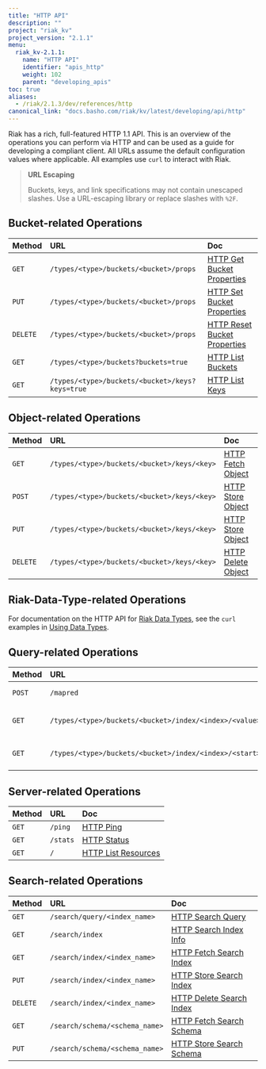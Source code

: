 ```yaml
---
title: "HTTP API"
description: ""
project: "riak_kv"
project_version: "2.1.1"
menu:
  riak_kv-2.1.1:
    name: "HTTP API"
    identifier: "apis_http"
    weight: 102
    parent: "developing_apis"
toc: true
aliases:
  - /riak/2.1.3/dev/references/http
canonical_link: "docs.basho.com/riak/kv/latest/developing/api/http"
---
```


Riak has a rich, full-featured HTTP 1.1 API. This is an overview of the
operations you can perform via HTTP and can be used as a guide for
developing a compliant client. All URLs assume the default configuration
values where applicable. All examples use `curl` to interact with Riak.

> **URL Escaping**
>
> Buckets, keys, and link specifications may not contain unescaped
slashes. Use a URL-escaping library or replace slashes with `%2F`.

## Bucket-related Operations

Method | URL | Doc
:------|:----|:---
`GET` | `/types/<type>/buckets/<bucket>/props` | [HTTP Get Bucket Properties](/riak/kv/2.1.1/developing/api/http/get-bucket-props)
`PUT` | `/types/<type>/buckets/<bucket>/props` | [HTTP Set Bucket Properties](/riak/kv/2.1.1/developing/api/http/set-bucket-props)
`DELETE` | `/types/<type>/buckets/<bucket>/props` | [HTTP Reset Bucket Properties](/riak/kv/2.1.1/developing/api/http/reset-bucket-props)
`GET` | `/types/<type>/buckets?buckets=true` | [HTTP List Buckets](/riak/kv/2.1.1/developing/api/http/list-buckets)
`GET` | `/types/<type>/buckets/<bucket>/keys?keys=true` | [HTTP List Keys](/riak/kv/2.1.1/developing/api/http/list-keys)

## Object-related Operations

Method | URL | Doc
:------|:----|:---
`GET` | `/types/<type>/buckets/<bucket>/keys/<key>` | [HTTP Fetch Object](/riak/kv/2.1.1/developing/api/http/fetch-object)
`POST` | `/types/<type>/buckets/<bucket>/keys/<key>` | [HTTP Store Object](/riak/kv/2.1.1/developing/api/http/store-object)
`PUT` | `/types/<type>/buckets/<bucket>/keys/<key>` | [HTTP Store Object](/riak/kv/2.1.1/developing/api/http/store-object)
`DELETE` | `/types/<type>/buckets/<bucket>/keys/<key>` | [HTTP Delete Object](/riak/kv/2.1.1/developing/api/http/delete-object)

## Riak-Data-Type-related Operations

For documentation on the HTTP API for [Riak Data Types](/riak/kv/2.1.1/learn/concepts/crdts),
see the `curl` examples in [Using Data Types](/riak/kv/2.1.1/developing/data-types).

## Query-related Operations

Method | URL | Doc
:------|:----|:---
`POST` | `/mapred` | [HTTP MapReduce](/riak/kv/2.1.1/developing/api/http/mapreduce)
`GET` | `/types/<type>/buckets/<bucket>/index/<index>/<value>` | [HTTP Secondary Indexes](/riak/kv/2.1.1/developing/api/http/secondary-indexes)
`GET` | `/types/<type>/buckets/<bucket>/index/<index>/<start>/<end>` | [HTTP Secondary Indexes](/riak/kv/2.1.1/developing/api/http/secondary-indexes)

## Server-related Operations

Method | URL | Doc
:------|:----|:---
`GET` | `/ping` | [HTTP Ping](/riak/kv/2.1.1/developing/api/http/ping)
`GET` | `/stats` | [HTTP Status](/riak/kv/2.1.1/developing/api/http/status)
`GET` | `/` | [HTTP List Resources](/riak/kv/2.1.1/developing/api/http/list-resources)

## Search-related Operations

Method | URL | Doc
:------|:----|:---
`GET` | `/search/query/<index_name>` | [HTTP Search Query](/riak/kv/2.1.1/developing/api/http/search-query)
`GET` | `/search/index` | [HTTP Search Index Info](/riak/kv/2.1.1/developing/api/http/search-index-info)
`GET` | `/search/index/<index_name>` | [HTTP Fetch Search Index](/riak/kv/2.1.1/developing/api/http/fetch-search-index)
`PUT` | `/search/index/<index_name>` | [HTTP Store Search Index](/riak/kv/2.1.1/developing/api/http/store-search-index)
`DELETE` | `/search/index/<index_name>` | [HTTP Delete Search Index](/riak/kv/2.1.1/developing/api/http/delete-search-index)
`GET` | `/search/schema/<schema_name>` | [HTTP Fetch Search Schema](/riak/kv/2.1.1/developing/api/http/fetch-search-schema)
`PUT` | `/search/schema/<schema_name>` | [HTTP Store Search Schema](/riak/kv/2.1.1/developing/api/http/store-search-schema)
